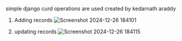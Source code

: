 simple django curd operations are used
created by kedarnath araddy
1. Adding records
![Screenshot 2024-12-26 184101](https://github.com/user-attachments/assets/53b99788-d78f-41c9-b83d-b7e57af5856c)

2. updating records
![Screenshot 2024-12-26 184115](https://github.com/user-attachments/assets/d7ca9bea-b52f-4d01-988d-4e1c0634e4f1)

